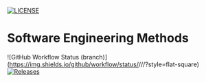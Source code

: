 [![LICENSE](https://img.shields.io/github/license/<souravverma3738>/sem.svg?style=flat-square)](https://github.com/<souravverma3738>/sem/blob/master/LICENSE)

# Software Engineering Methods
![GitHub Workflow Status (branch)](https://img.shields.io/github/workflow/status/<souravverma3738>/<sem>/<A workflow for my Hello World App>/<master>?style=flat-square)
[![Releases](https://img.shields.io/github/release/<souravverma3738>/sem/all.svg?style=flat-square)](https://github.com/<souravverma3738>/sem/releases)
